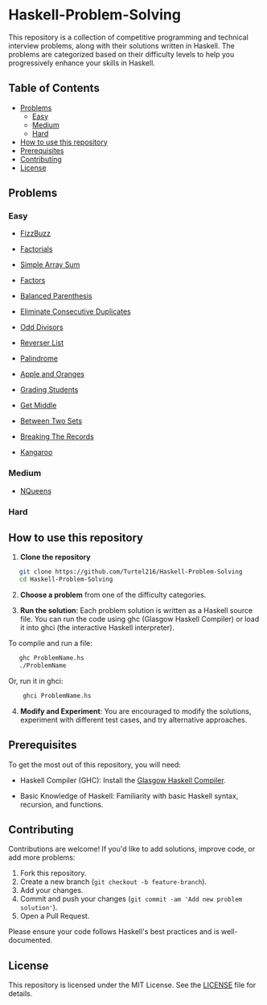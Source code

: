 # Haskell-Problem-Solving

This repository is a collection of competitive programming and technical interview problems, along with their solutions written in Haskell. The problems are categorized based on their difficulty levels to help you progressively enhance your skills in Haskell.

## Table of Contents

- [Problems](#problems)
    * [Easy](#easy)
    * [Medium](#medium)
    * [Hard](#hard)
- [How to use this repository](#howto)
- [Prerequisites](#prerequisites)
- [Contributing](#contributing)
- [License](#license)

<a name="problems">

## Problems

<a name="easy">

### Easy

- [FizzBuzz](https://github.com/Turtel216/Haskell-Problem-Solving/blob/main/EASY/FizzBuzz.hs)

- [Factorials](https://github.com/Turtel216/Haskell-Problem-Solving/blob/main/EASY/Factorials.hs)

- [Simple Array Sum](https://github.com/Turtel216/Haskell-Problem-Solving/blob/main/EASY/SimpleArraySum.hs)

- [Factors](https://github.com/Turtel216/Haskell-Problem-Solving/blob/main/EASY/Factors.hs)

- [Balanced Parenthesis](https://github.com/Turtel216/Haskell-Problem-Solving/blob/main/EASY/BalancedParenthesis.hs)

- [Eliminate Consecutive Duplicates](https://github.com/Turtel216/Haskell-Problem-Solving/blob/main/EASY/EliminateConsecutiveDuplicates.hs)

- [Odd Divisors](https://github.com/Turtel216/Haskell-Problem-Solving/blob/main/EASY/OddDivisors.hs)

- [Reverser List](https://github.com/Turtel216/Haskell-Problem-Solving/blob/main/EASY/ReverseList.hs)

- [Palindrome](https://github.com/Turtel216/Haskell-Problem-Solving/blob/main/EASY/Palindrome.hs)

- [Apple and Oranges](https://github.com/Turtel216/Haskell-Problem-Solving/blob/main/EASY/AppleAndOranges.hs)

- [Grading Students](https://github.com/Turtel216/Haskell-Problem-Solving/blob/main/EASY/GradingStudents.hs)

- [Get Middle](https://github.com/Turtel216/Haskell-Problem-Solving/blob/main/EASY/GetMiddle.hs)

- [Between Two Sets](https://github.com/Turtel216/Haskell-Problem-Solving/blob/main/EASY/BetweenTwoSets.hs)

- [Breaking The Records](https://github.com/Turtel216/Haskell-Problem-Solving/blob/main/EASY/BreakingTheRecords.hs)

- [Kangaroo](https://github.com/Turtel216/Haskell-Problem-Solving/blob/main/EASY/Kangaroo.hs)

<a name="medium">

### Medium

- [NQueens](https://github.com/Turtel216/Haskell-Problem-Solving/blob/main/MEDIUM/NQueens.hs)

<a name="hard">

### Hard

<a name="howto">

## How to use this repository

1. **Clone the repository**

```bash
   git clone https://github.com/Turtel216/Haskell-Problem-Solving
   cd Haskell-Problem-Solving
```

2. **Choose a problem** from one of the difficulty categories.

3. **Run the solution**: Each problem solution is written as a Haskell source file. You can run the code using ghc (Glasgow Haskell Compiler) or load it into ghci (the interactive Haskell interpreter).

To compile and run a file:

```bash
   ghc ProblemName.hs
   ./ProblemName
```

Or, run it in ghci:

```bash
    ghci ProblemName.hs
```

4. **Modify and Experiment**: You are encouraged to modify the solutions, experiment with different test cases, and try alternative approaches.

<a name="#prerequisites">

## Prerequisites

To get the most out of this repository, you will need:

- Haskell Compiler (GHC): Install the [Glasgow Haskell Compiler](https://www.haskell.org/downloads/).

- Basic Knowledge of Haskell: Familiarity with basic Haskell syntax, recursion, and functions.

<a name="#contributing">

## Contributing

Contributions are welcome! If you'd like to add solutions, improve code, or add more problems:

1. Fork this repository.
2. Create a new branch (```git checkout -b feature-branch```).
3. Add your changes.
4. Commit and push your changes (```git commit -am 'Add new problem solution'```).
5. Open a Pull Request.

Please ensure your code follows Haskell's best practices and is well-documented.

<a name="#license">

## License

This repository is licensed under the MIT License. See the [LICENSE](https://github.com/Turtel216/Haskell-Problem-Solving/blob/main/LICENSE) file for details.
